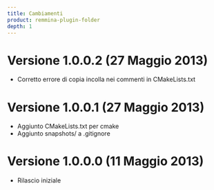 ```yaml
---
title: Cambiamenti
product: remmina-plugin-folder
depth: 1
---
```


# Versione 1.0.0.2 (27 Maggio 2013)
* Corretto errore di copia incolla nei commenti in CMakeLists.txt

# Versione 1.0.0.1 (27 Maggio 2013)
* Aggiunto CMakeLists.txt per cmake
* Aggiunto snapshots/ a .gitignore

# Versione 1.0.0.0 (11 Maggio 2013)
* Rilascio iniziale
